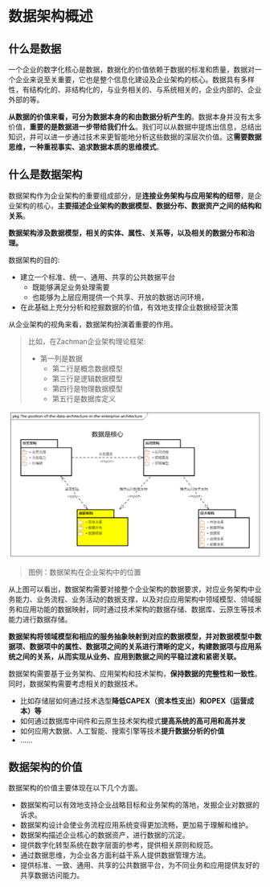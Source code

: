 # 数据架构概述

## 什么是数据

一个企业的数字化核心是数据，数据化的价值依赖于数据的标准和质量，数据对一个企业来说至关重要，它也是整个信息化建设及企业架构的核心。数据具有多样性，有结构化的、非结构化的，与业务相关的、与系统相关的，企业内部的、企业外部的等。

**从数据的价值来看，可分为数据本身的和由数据分析产生的**。数据本身并没有太多价值，**重要的是数据进一步带给我们什么**。我们可以从数据中提炼出信息，总结出知识，并可以进一步通过技术来更智能地分析这些数据的深层次价值。这**需要数据思维，一种重视事实、追求数据本质的思维模式**。

## 什么是数据架构

数据架构作为企业架构的重要组成部分，是**连接业务架构与应用架构的纽带**，是企业架构的核心，**主要描述企业架构的数据模型、数据分布、数据资产之间的结构和关系**。

**数据架构涉及数据模型，相关的实体、属性、关系等，以及相关的数据分布和治理。**

数据架构的目的:

- 建立一个标准、统一、通用、共享的公共数据平台
  - 既能够满足业务处理需要
  - 也能够为上层应用提供一个共享、开放的数据访问环境，
- 在此基础上充分分析和挖掘数据的价值，有效地支撑企业数据经营决策

从企业架构的视角来看，数据架构扮演着重要的作用。

> 比如，在Zachman企业架构理论框架:
>
> - 第一列是数据
>   - 第二行是概念数据模型
>   - 第三行是逻辑数据模型
>   - 第四行是物理数据模型
>   - 第五行是数据库定义

![数据架构在企业架构中的位置](images/The-position-of-the-data-architecture-in-the-enterprise-architecture.png)

> 图例：数据架构在企业架构中的位置

从上图可以看出，数据架构需要对接整个企业架构的数据要求，对应业务架构中业务能力、业务流程、业务活动的数据支撑，以及对应应用架构中领域模型、领域服务和应用功能的数据映射，同时通过技术架构的数据存储、数据库、云原生等技术能力进行数据存储。

**数据架构将领域模型和相应的服务抽象映射到对应的数据模型，并对数据模型中数据项、数据项中的属性、数据项之间的关系进行清晰的定义，构建数据项与应用系统之间的关系，从而实现从业务、应用到数据之间的平稳过渡和紧密关联。**

数据架构需要基于业务架构、应用架构和技术架构，**保持数据的完整性和一致性**。同时，数据架构需要考虑相关的数据技术。

- 比如存储层如何通过技术选型**降低CAPEX（资本性支出）和OPEX（运营成本）等**
- 如何通过数据库中间件和云原生技术架构模式**提高系统的高可用和高并发**
- 如何应用大数据、人工智能、搜索引擎等技术**提升数据分析的价值**
- ......

## 数据架构的价值

数据架构的价值主要体现在以下几个方面。

- 数据架构可以有效地支持企业战略目标和业务架构的落地，发掘企业对数据的诉求。
- 数据架构设计会使业务流程应用系统变得更加流畅，更加易于理解和维护。
- 数据架构描述企业核心的数据资产，进行数据的沉淀。
- 提供数字化转型系统在数字层面的参考，提供相关原则和规范。
- 通过数据思维，为企业各方面利益干系人提供数据管理方法。
- 提供标准、一致、通用、共享的公共数据平台，为不同业务和应用提供友好的共享数据访问能力。